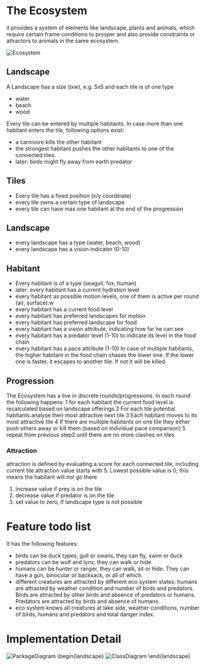 # The Ecosystem
it provides a system of elements like landscape, plants and animals, which require certain frame conditions to prosper and also provide constraints or attractors to animals in the same ecosystem.

![Ecosystem](./Ecosystem.png)

## Landscape
A Landscape has a size (lxw), e.g. 5x5 and each tile is of one type
- water
- beach
- wood

Every tile can be entered by multiple habitants. In case more than one habitant enters the tile, following options exist:
- a carnivore kills the other habitant
- the strongest habitant pushes the other habitants to one of the connected tiles.
- later: birds might fly away from earth predator

## Tiles
- Every tile has a fixed position (x/y coordinate)
- every tile owns a certain type of landscape
- every tile can have max one habitant at the end of the progression

## Landscape
- every landscape has a type (water, beach, wood)
- every landscape has a vision indicator (0-10)
 
## Habitant
- Every habitant is of a type (seagull, fox, human)
- later: every habitant has a current hydration level
- every habitant as possible motion levels, one of them is active per round (air, surface):w
- every habitant has a current food level
- every habitant has preferred landscapes for motion
- every habitant has preferred landscape for food
- every habitant has a vision attribute, indicating how far he can see
- every habitant has a predator level (1-10) to indicate its level in the food chain
- every habitant has a pace attribute (1-10) In case of multiple habitants, the higher habitant in the food chain chases the lower one. If the lower one is faster, it escapes to another tile. If not it will be killed.

## Progression
The Ecosystem has a live in discrete rounds/progressions. In each round the following happens:
1 for each habitant the current food level is recalculated based on landscape offerings
2 For each tile potential habitants analyse their most attractive next tile
3 Each habitant moves to its most attractive tile
4 If there are multiple habitants on one tile they either push others away or kill them (based on individual pace comparison)
5 repeat from previous step2 until there are no more clashes on tiles

### Attraction
attraction is defined by evaluating a score for each connected tile, including current tile
attraction value starts with 5. Lowest possible value is 0, this means the habitant will not go there   
1. increase value if prey is on the tile
2. decrease value if predator is on the tile
3. set value to zero, if landscape type is not possible

# Feature todo list
It has the following features:
- birds can be duck types, gull or swans, they can fly, swim or duck
- predators can be wolf and lynx, they can walk or hide
- humans can be hunter or ranger, they can walk, sit or hide. They can have a gun, binocular or backsack, or all of which.
- different creatures are attracted by different eco system states: humans are attracted by weather condition and number of birds and predators. Birds are attracted by other birds and absence of predators or humans. Predators are attracted by birds and absence of humans.
- eco system knows all creatures at lake side, weather conditions, number of birds, humans and predators and total danger index.

# Implementation Detail

![PackageDiagram](./packages_Ecosystem.png)
\begin{landscape}
![ClassDiagram](./classes_Ecosystem.png)
\end{landscape}
